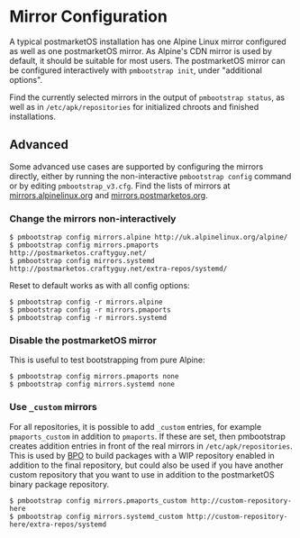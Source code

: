 # Mirror Configuration

A typical postmarketOS installation has one Alpine Linux mirror configured as well as one
postmarketOS mirror. As Alpine's CDN mirror is used by default, it should be suitable for most
users. The postmarketOS mirror can be configured interactively with `pmbootstrap init`, under
"additional options".

Find the currently selected mirrors in the output of `pmbootstrap status`, as well as in
`/etc/apk/repositories` for initialized chroots and finished installations.

## Advanced

Some advanced use cases are supported by configuring the mirrors directly, either by running the
non-interactive `pmbootstrap config` command or by editing `pmbootstrap_v3.cfg`. Find the lists of
mirrors at [mirrors.alpinelinux.org](https://mirrors.alpinelinux.org) and
[mirrors.postmarketos.org](https://mirrors.postmarketos.org).

### Change the mirrors non-interactively

```
$ pmbootstrap config mirrors.alpine http://uk.alpinelinux.org/alpine/
$ pmbootstrap config mirrors.pmaports http://postmarketos.craftyguy.net/
$ pmbootstrap config mirrors.systemd http://postmarketos.craftyguy.net/extra-repos/systemd/
```

Reset to default works as with all config options:
```
$ pmbootstrap config -r mirrors.alpine
$ pmbootstrap config -r mirrors.pmaports
$ pmbootstrap config -r mirrors.systemd
```

### Disable the postmarketOS mirror

This is useful to test bootstrapping from pure Alpine:

```
$ pmbootstrap config mirrors.pmaports none
$ pmbootstrap config mirrors.systemd none
```

### Use `_custom` mirrors

For all repositories, it is possible to add `_custom` entries, for example
`pmaports_custom` in addition to `pmaports`. If these are set, then pmbootstrap
creates addition entries in front of the real mirrors in
`/etc/apk/repositories`. This is used by [BPO](https://build.postmarketos.org)
to build packages with a WIP repository enabled in addition to the final
repository, but could also be used if you have another custom repository that
you want to use in addition to the postmarketOS binary package repository.

```
$ pmbootstrap config mirrors.pmaports_custom http://custom-repository-here
$ pmbootstrap config mirrors.systemd_custom http://custom-repository-here/extra-repos/systemd
```
